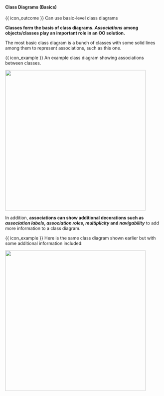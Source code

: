 <div id="title">

#### Class Diagrams (Basics)

</div>

<span id="prereqs"><panel src="../../../oop/classes/what/unit-inElsewhere-asFlat.md" boilerplate header="{{ icon_prereq }} %%Design → OOP → Classes → Basic%%" /></span>

<span id="outcomes">{{ icon_outcome }} Can use basic-level class diagrams</span>

<div id="body">

**Classes form the basis of class diagrams. _Associations_ among objects/classes play an important role in an OO solution.**

<panel src="../../../uml/classDiagrams/classes/what/unit-inElsewhere-asFlat.md#title-and-body" boilerplate header="{{ icon_prereq }} UML {{ icon_embedding }} Class Diagrams → Classes → What" alt="{{ icon_prereq }} Classes" />
<panel src="../../../uml/classDiagrams/classLevelMembers/what/unit-inElsewhere-asFlat.md#title-and-body" boilerplate header="{{ icon_prereq }} UML {{ icon_embedding }} Class Diagrams → Class-Level Members → What" alt="{{ icon_prereq }} Class-Level Members" />
<panel src="../../../uml/classDiagrams/associations/what/unit-inElsewhere-asFlat.md#title-and-body" boilerplate header="{{ icon_prereq }} UML {{ icon_embedding }} Class Diagrams → Associations → What" alt="{{ icon_prereq }} Associations"/>

The most basic class diagram is a bunch of classes with some solid lines among them to represent associations, such as this one.

<tip-box> 

{{ icon_example }} An example class diagram showing associations between classes.
<p/><img src="{{baseUrl}}/modeling/modelingStructures/classDiagramsBasic/images/ageListCalculatorPersonMinimal.png" width="450" />
<p/>

</tip-box> 

In addition, **associations can show additional decorations such as _association labels_, _association roles_, _multiplicity_ and _navigability_** to add more information to a class diagram.

<panel src="../../../../book/uml/classDiagrams/associations/labels/unit-inElsewhere-asFlat.md#title-and-body" boilerplate header="{{ icon_prereq }} UML {{ icon_embedding }} Class Diagrams → Associations → Labels" alt="{{ icon_prereq }} Labels" />
<panel src="../../../../book/uml/classDiagrams/associations/roles/unit-inElsewhere-asFlat.md#title-and-body" boilerplate header="{{ icon_prereq }} UML {{ icon_embedding }} Class Diagrams → Associations → Roles" alt="{{ icon_prereq }} Roles" />
<panel src="../../../../book/uml/classDiagrams/associations/multiplicity/unit-inElsewhere-asFlat.md#title-and-body" boilerplate header="{{ icon_prereq }} UML {{ icon_embedding }} Class Diagrams → Associations → Multiplicity" alt="{{ icon_prereq }} Multiplicity" />
<panel src="../../../../book/uml/classDiagrams/associations/navigability/unit-inElsewhere-asFlat.md#title-and-body" boilerplate header="{{ icon_prereq }} UML {{ icon_embedding }} Class Diagrams → Associations → Navigability" alt="{{ icon_prereq }} Navigability" />

<tip-box> 

{{ icon_example }} Here is the same class diagram shown earlier but with some additional information included: 
<p/><img src="{{baseUrl}}/modeling/modelingStructures/classDiagramsBasic/images/ageListCalculatorPerson.png" width="450" />
<p/>

</tip-box>


</div>

<div id="extras">
  <include src="exercises.md"/>
</div>
